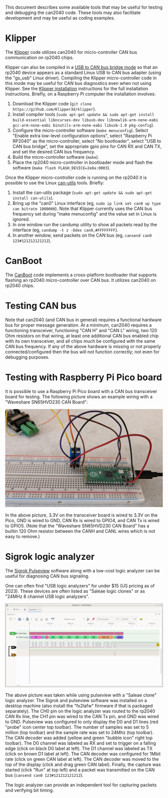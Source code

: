 This document describes some available tools that may be useful for
testing and debugging the can2040 code.  These tools may also
facilitate development and may be useful as coding examples.

# Klipper

The [Klipper](https://www.klipper3d.org/) code utilizes can2040 for
micro-controller CAN bus communication on rp2040 chips.

Klipper can also be compiled in a [USB to CAN bus bridge
mode](https://www.klipper3d.org/CANBUS.html#usb-to-can-bus-bridge-mode)
so that an rp2040 device appears as a standard Linux USB to CAN bus
adapter (using the "gs_usb" Linux driver).  Compiling the Klipper
micro-controller code in this mode may be useful for CAN bus
diagnostics even when not using Klipper.  See the [Klipper
installation](https://www.klipper3d.org/Installation.html)
instructions for the full installation instructions.  Briefly, on a
Raspberry Pi computer the installation involves:
1. Download the Klipper code
   (`git clone https://github.com/Klipper3d/klipper`).
2. Install compiler tools
   (`sudo apt-get update && sudo apt-get install build-essential libncurses-dev libusb-dev libnewlib-arm-none-eabi gcc-arm-none-eabi binutils-arm-none-eabi libusb-1.0 pkg-config`).
3. Configure the micro-controller software (`make menuconfig`).
   Select "Enable extra low-level configuration options", select
   "Raspberry Pi RP2040" as the micro-controller, select "No
   bootloader", select "USB to CAN bus bridge", set the appropriate
   gpio pins for CAN RX and CAN TX, and set the desired CAN bus
   frequency.
4. Build the micro-controller software (`make`).
5. Place the rp2040 micro-controller in bootloader mode and flash the
   software (`make flash FLASH_DEVICE=2e8a:0003`).

Once the Klipper micro-controller code is running on the rp2040 it is
possible to use the Linux
[can-utils](https://github.com/linux-can/can-utils) tools.  Briefly:
1. Install the can-utils package
   (`sudo apt-get update && sudo apt-get install can-utils`).
2. Bring up the "can0" Linux interface
   (eg, `sudo ip link set can0 up type can bitrate 1000000`).  Note
   that Klipper currently uses the CAN bus frequency set during "make
   menuconfig" and the value set in Linux is ignored.
3. In one window run the candump utility to show all packets read by
   the interface (eg, `candump -t z -Ddex can0,#FFFFFFFF`).
4. In another window, send packets on the CAN bus
   (eg, `cansend can0 123#121212121212`).

# CanBoot

The [CanBoot](https://github.com/Arksine/CanBoot) code implements a
cross-platform bootloader that supports flashing an rp2040
micro-controller over CAN bus.  It utilizes can2040 on rp2040 chips.

# Testing CAN bus

Note that can2040 (and CAN bus in general) requires a functional
hardware bus for proper message generation.  At a minimum, can2040
requires a functioning transceiver, functioning "CAN H" and "CAN L"
wiring, two 120 Ohm resistors on that wiring, at least one additional
CAN bus enabled chip with its own transceiver, and all chips much be
configured with the same CAN bus frequency.  If any of the above
hardware is missing or not properly connected/configured then the bus
will not function correctly; not even for debugging purposes.

# Testing with Raspberry Pi Pico board

It is possible to use a Raspberry Pi Pico board with a CAN bus
transceiver board for testing.  The following picture shows an example
wiring with a "Waveshare SN65HVD230 CAN Board":

![pico-wiring](img/pico-wiring.jpg)

In the above picture, 3.3V on the transceiver board is wired to 3.3V
on the Pico, GND is wired to GND, CAN Rx is wired to GPIO4, and CAN Tx
is wired to GPIO5.  (Note that the "Waveshare SN65HVD230 CAN Board"
has a builtin 120 Ohm resistor between the CANH and CANL wires which
is not easy to remove.)

# Sigrok logic analyzer

The [Sigrok Pulseview](https://sigrok.org/wiki/PulseView) software
along with a low-cost logic analyzer can be useful for diagnosing CAN
bus signaling.

One can often find "USB logic analyzers" for under $15 (US pricing as
of 2023).  These devices are often listed as "Saleae logic clones" or
as "24MHz 8 channel USB logic analyzers".

![pulseview-canbus](img/pulseview-canbus.png)

The above picture was taken while using pulseview with a "Saleae
clone" logic analyzer.  The Sigrok and pulseview software was
installed on a desktop machine (also install the "fx2lafw" firmware if
that is packaged separately).  The CH0 pin on the logic analyzer was
routed to the rp2040 CAN Rx line, the CH1 pin was wired to the CAN Tx
pin, and GND was wired to GND.  Pulseview was configured to only
display the D0 and D1 lines (red "probe" icon center top toolbar).
The number of samples was set to 5 million (top toolbar) and the
sample rate was set to 24Mhz (top toolbar).  The CAN decoder was added
(yellow and green "bubble icon" right top toolbar).  The D0 channel
was labeled as RX and set to trigger on a falling edge (click on black
D0 label at left).  The D1 channel was labeled as TX (click on brown
D1 label at left).  The CAN decoder was configured for 1Mbit rate
(click on green CAN label at left).  The CAN decoder was moved to the
top of the display (click and drag green CAN label).  Finally, the
capture was started (click "Run" at top left) and a packet was
transmitted on the CAN bus (`cansend can0 123#121212121212`).

The logic analyzer can provide an independent tool for capturing
packets and verifying bit timing.

